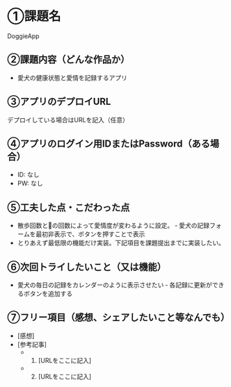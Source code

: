 # ①課題名
DoggieApp

## ②課題内容（どんな作品か）
- 愛犬の健康状態と愛情を記録するアプリ

## ③アプリのデプロイURL
デプロイしている場合はURLを記入（任意）

## ④アプリのログイン用IDまたはPassword（ある場合）
- ID: なし
- PW: なし

## ⑤工夫した点・こだわった点
- 散歩回数と💩の回数によって愛情度が変わるように設定。
‐ 愛犬の記録フォームを最初非表示で、ボタンを押すことで表示
- とりあえず最低限の機能だけ実装。下記項目を課題提出までに実装したい。

## ⑥次回トライしたいこと（又は機能）
- 愛犬の毎日の記録をカレンダーのように表示させたい
‐ 各記録に更新ができるボタンを追加する



## ⑦フリー項目（感想、シェアしたいこと等なんでも）
- [感想]
- [参考記事]
  - 1. [URLをここに記入]
  - 2. [URLをここに記入]